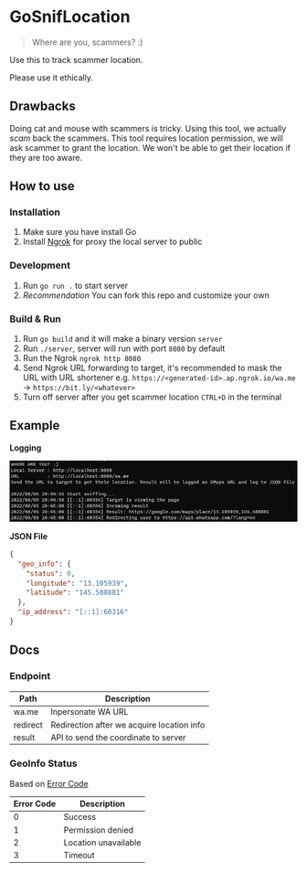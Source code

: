# GoSnifLocation

> Where are you, scammers? :)

Use this to track scammer location.

Please use it ethically.

## Drawbacks

Doing cat and mouse with scammers is tricky. Using this tool, we actually *scam* back the scammers. This tool requires location permission, we will ask scammer to grant the location. We won't be able to get their location if they are too aware.

## How to use

### Installation

1. Make sure you have install Go
2. Install [Ngrok](https://ngrok.com/download) for proxy the local server to public

### Development

1. Run `go run .` to start server
2. *Recommendation* You can fork this repo and customize your own

### Build & Run

1. Run `go build` and it will make a binary version `server`
2. Run `./server`, server will run with port `8080` by default
3. Run the Ngrok `ngrok http 8080`
4. Send Ngrok URL forwarding to target, it's recommended to mask the URL with URL shortener e.g. `https://<generated-id>.ap.ngrok.io/wa.me` -> `https://bit.ly/<whatever>`
5. Turn off server after you get scammer location `CTRL+D` in the terminal

## Example 

**Logging**

![Logging](./assets/logs.png "Logging")

**JSON File**

```json
{
  "geo_info": {
    "status": 0,
    "longitude": "13.105939",
    "latitude": "145.508881"
  },
  "ip_address": "[::1]:60316"
}
```

## Docs

### Endpoint

| Path       | Description                                |
|------------|--------------------------------------------|
| wa.me      | Inpersonate WA URL                         |
| redirect   | Redirection after we acquire location info |
| result     | API to send the coordinate to server       |

### GeoInfo Status

Based on [Error Code](https://developer.mozilla.org/en-US/docs/Web/API/GeolocationPositionError)

| Error Code | Description          |
|------------|----------------------|
| 0          | Success              |
| 1          | Permission denied    |
| 2          | Location unavailable |
| 3          | Timeout              |